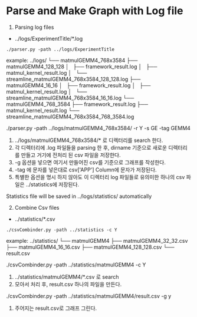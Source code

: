 # Parse and Make Graph with Log file
1. Parsing log files
* ../logs/ExperimentTitle/*.log
```console
./parser.py -path ../logs/ExperimentTitle 
```

example:
../logs/
└── matmulGEMM4_768x3584
    ├── matmulGEMM4_128_128
    │   ├── framework_result.log
    │   ├── matmul_kernel_result.log
    │   └── streamline_matmulGEMM4_768x3584_128_128.log
    ├── matmulGEMM4_16_16
    │   ├── framework_result.log
    │   ├── matmul_kernel_result.log
    │   └── streamline_matmulGEMM4_768x3584_16_16.log
    └── matmulGEMM4_768_3584
        ├── framework_result.log
        ├── matmul_kernel_result.log
        └── streamline_matmulGEMM4_768x3584_768_3584.log

./parser.py -path ../logs/matmulGEMM4_768x3584/ -r Y -s GE -tag GEMM4
1) ../logs/matmulGEMM4_768x3584/* 로 디렉터리를 search 한다.
2) 각 디렉터리에 .log 파일들을 parsing 한 후, dirname 기준으로 새로운 디렉터리를 만들고 거기에 전처리 된 csv 파일을 저장한다.
3) -g 옵션을 넣으면 여기서 만들어진 csv를 기준으로 그래프를 작성한다.
4) -tag 에 문자를 넣은대로 csv['APP'] Column에 문자가 저장된다.
4) 특별한 옵션을 명시 하지 않아도 이 디렉터리 log 파일들로 유의미한 하나의 csv 파일은 ../statistics에 저장된다.


Statistics file will be saved in ../logs/statistics/ automatically

2. Combine Csv files
* ../statistics/*.csv
```console
./csvCombinder.py -path ../statistics -c Y
```

example:
../statistics/
└── matmulGEMM4
    ├── matmulGEMM4_32_32.csv
    ├── matmulGEMM4_16_16.csv
    ├── matmulGEMM4_128_128.csv
    └── result.csv

./csvCombinder.py -path ../statistics/matmulGEMM4 -c Y
1) ../statistics/matmulGEMM4/*.csv 로 search
2) 모아서 처리 후, result.csv 하나의 파일을 만든다.

./csvCombinder.py -path ../statistics/matmulGEMM4/result.csv -g y
1) 주어지는 result.csv로 그래프 그린다.

